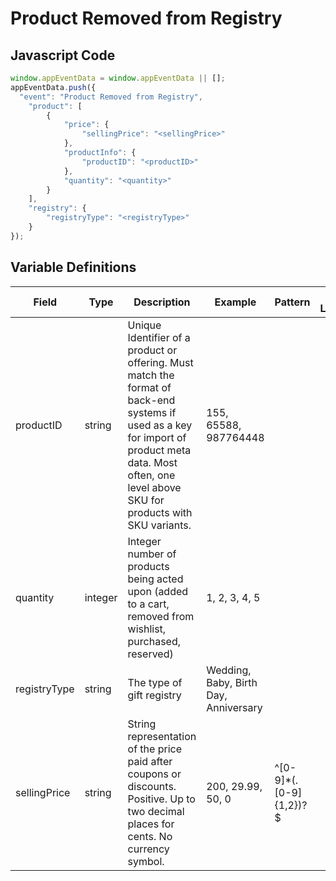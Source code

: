 # Product Removed from Registry

### 

## Javascript Code
```js
window.appEventData = window.appEventData || [];
appEventData.push({
  "event": "Product Removed from Registry",
    "product": [
        {
            "price": {
                "sellingPrice": "<sellingPrice>"
            },
            "productInfo": {
                "productID": "<productID>"
            },
            "quantity": "<quantity>"
        }
    ],
    "registry": {
        "registryType": "<registryType>"
    }
});
```

## Variable Definitions

|Field|Type|Description|Example|Pattern|Min Length|Max Length|Minimum|Maximum|Multiple Of|
| --- | --- | --- | --- | --- | --- | --- | --- | --- | --- |
|productID|string|Unique Identifier of a product or offering.  Must match the format of back-end systems if used as a key for import of product meta data. Most often, one level above SKU for products with SKU variants. |155, 65588, 987764448|||||||
|quantity|integer|Integer number of products being acted upon \(added to a cart, removed from wishlist, purchased, reserved\)|1, 2, 3, 4, 5||||1|||
|registryType|string|The type of gift registry|Wedding, Baby, Birth Day, Anniversary|||||||
|sellingPrice|string|String representation of the price paid after coupons or discounts. Positive. Up to two decimal places for cents. No currency symbol.|200, 29.99, 50, 0|^[0-9]*(\.[0-9]{1,2})?$||||||
